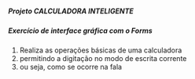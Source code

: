 <h5>Projeto CALCULADORA INTELIGENTE</h5>
<h5>Exercício de interface gráfica com o Forms</h5>


<ol>
<li>Realiza as operações básicas de uma calculadora</li>
<li>permitindo a digitação no modo de escrita corrente</li>
<li>ou seja, como se ocorre na fala</li>
